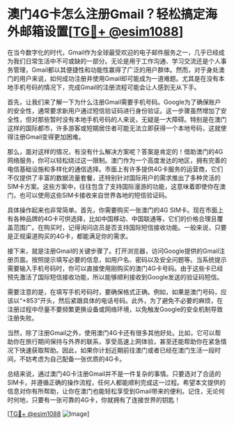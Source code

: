 # 澳门4G卡怎么注册Gmail？轻松搞定海外邮箱设置[[TG💪+ @esim1088](https://t.me/s/esim1088)]

在当今数字化的时代，Gmail作为全球最受欢迎的电子邮件服务之一，几乎已经成为我们日常生活中不可或缺的一部分。无论是用于工作沟通、学习交流还是个人事务管理，Gmail都以其便捷性和功能性赢得了广泛的用户群体。然而，对于身处澳门的用户来说，如何成功注册并使用Gmail却可能成为一道难题。尤其是在没有本地手机号码的情况下，完成Gmail的注册流程可能会让人感到无从下手。

首先，让我们来了解一下为什么注册Gmail需要手机号码。Google为了确保账户的安全性，通常要求新用户通过短信验证码进行身份验证。这一步骤虽然增加了安全性，但对那些暂时没有本地手机号码的人来说，无疑是一大障碍。特别是在澳门这样的国际都市，许多游客或短期居住者可能无法立即获得一个本地号码，这就使得注册Gmail变得更加困难。

那么，面对这样的情况，有没有什么解决方案呢？答案是肯定的！借助澳门的4G网络服务，你可以轻松绕过这一限制。澳门作为一个高度发达的地区，拥有完善的电信基础设施和多样化的通信选择。市面上有许多提供4G卡服务的运营商，它们不仅提供了丰富的数据流量套餐，还特别针对国际用户的需求推出了多种灵活的SIM卡方案。这些方案中，往往包含了支持国际漫游的功能，这意味着即使你在澳门，也可以使用这些SIM卡接收来自世界各地的短信验证码。

具体操作起来也非常简单。首先，你需要购买一张澳门的4G SIM卡。现在市面上有各种品牌的4G卡可供选择，比如中国移动、中国联通等，它们的价格合理且覆盖范围广。在购买时，记得询问店员是否支持国际短信接收功能。一般来说，只要是正规渠道购买的4G卡，都能满足你的需求。

接下来，就是注册Gmail的关键步骤了。打开浏览器，访问Google提供的Gmail注册页面。按照提示填写必要的信息，如用户名、密码以及安全问题等。当系统提示需要输入手机号码时，你可以直接使用刚购买的澳门4G卡号码。由于这些卡已经预先激活了国际短信接收功能，所以能够顺利接收到Google发送的验证码短信。

需要注意的是，在填写手机号码时，要确保格式正确。例如，如果是澳门号码，应该以“+853”开头，然后紧跟具体的电话号码。此外，为了避免不必要的麻烦，在注册过程中尽量不要频繁更换设备或网络环境，以免触发Google的安全机制导致注册失败。

当然，除了注册Gmail之外，使用澳门4G卡还有很多其他好处。比如，它可以帮助你在旅行期间保持与外界的联系，享受高速上网体验，甚至还能帮助你在紧急情况下快速获取帮助。因此，如果你计划近期前往澳门或者已经在澳门生活一段时间，不妨考虑为自己配备一张优质的4G卡。

总结来说，通过澳门4G卡注册Gmail并不是一件复杂的事情。只要选对了合适的SIM卡，并遵循正确的操作流程，任何人都能顺利完成这一过程。希望本文提供的信息对你有所帮助，让你在澳门也能轻松享受到Gmail带来的便利。记住，无论何时何地，只要有一张可靠的4G卡，你就拥有了连接世界的钥匙！

[[TG💪+ @esim1088](https://t.me/s/esim1088) ![Image](https://i.postimg.cc/4NQfJmqS/Snipaste-2025-05-13-00-14-12.png)]